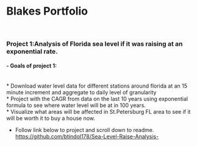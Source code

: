 <h1>Blakes Portfolio</h1><br>

<h3> Project 1:Analysis of Florida sea level if it was raising at an exponential rate.</h3<br> 
<h4>- Goals of project 1:</h4> <br   >
      * Download water level data for different stations around florida at an 15 minute increment and aggregate to daily level of granularity<br>
      * Project with the CAGR from data on the last 10 years using exponential formula to see where water level will be at in 100 years.<br>
      * Visualize what areas will be affected in St.Petersburg FL area to see if it will be worth it to buy a house now. <br>
      
- Follow link below to project and scroll down to readme. <br>
https://github.com/btindol178/Sea-Level-Raise-Analysis-
